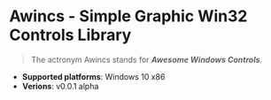 # **Awincs** - Simple Graphic Win32 Controls Library

> The actronym Awincs stands for ***Awesome Windows Controls***.

- **Supported platforms**: Windows 10 x86
- **Verions**: v0.0.1 alpha